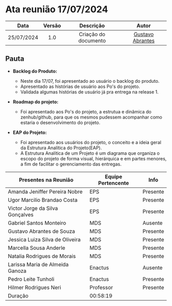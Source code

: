 # Ata reunião 17/07/2024

|    Data    | Versão |      Descrição       |                     Autor                     |
|:----------:|:------:|:--------------------:|:---------------------------------------------:|
| 25/07/2024 |  1.0   | Criação do documento | [Gustavo Abrantes](https://github.com/GustaaSZ) |

## Pauta

- **Backlog do Produto:**
    - Neste dia 17/07, foi apresentado ao usuário o backlog do produto.
    - Apresentado as histórias de usuário aos Po's do projeto.
    - Validada algumas histórias de usuário já pra entrega na release 1.
- **Roadmap do projeto:**
    - Foi apresentado aos Po's do projeto, a estrutua e dinâmica do zenhub/github, para que os mesmos pudessem acompanhar como estaria o desenvolvimento do projeto.

- **EAP do Projeto:** 
    - Foi apresentado aos usuários do projeto, o conceito e a ideia geral da Estrutura Analítica do Projeto(EAP).
    - A Estrutura Analítica de um Projeto é um diagrama que organiza o escopo do projeto de forma visual, hierárquica e em partes menores, a fim de facilitar o gerenciamento das entregas.

| Presentes na Reunião            | Equipe Pertencente | Info     |
|---------------------------------|--------------------|----------|
| Amanda Jeniffer Pereira Nobre   | EPS                | Presente |
| Ugor Marcilio Brandao Costa     | EPS                | Presente |
| Victor Jorge da Silva Gonçalves | EPS                | Presente |
| Gabriel Santos Monteiro         | MDS                | Ausente  |
| Gustavo Abrantes de Souza       | MDS                | Presente |
| Jessica Luiza Silva de Oliveira | MDS                | Presente |
| Marcella Sousa Anderle          | MDS                | Presente |
| Natalia Rodrigues de Morais     | MDS                | Presente |
| Larissa Maria de Almeida Ganoza | Enactus            | Ausente  |
| Pedro Leite Tunholi             | Enactus            | Presente |
| Hilmer Rodrigues Neri           | Professor          | Presente |
| Duração              | 00:58:19 |